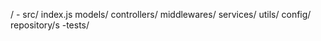/
    - src/
        index.js
        models/
        controllers/
        middlewares/
        services/
        utils/
        config/
        repository/s
    -tests/